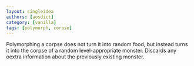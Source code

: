 ```yaml
---
layout: singleidea
authors: [aosdict]
category: [vanilla]
tags: [polymorph, corpse]
---
```

Polymorphing a corpse does not turn it into random food, but instead turns it into the corpse of a random level-appropriate monster. Discards any oextra information about the previously existing monster.
